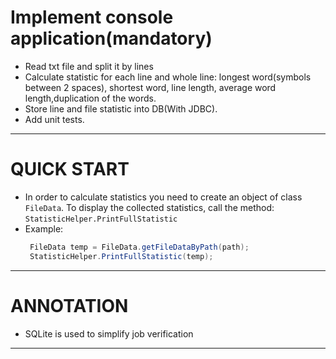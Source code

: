 # Implement console application(mandatory)
- Read txt file and split it by lines
- Calculate statistic for each line and whole line: longest word(symbols between 2 spaces), shortest word, line length,
average word length,duplication of the words.
- Store line and file statistic into DB(With JDBC).
- Add unit tests.
------
# QUICK START
- In order to calculate statistics you need to create an object of class `FileData`. To display the collected statistics, call the method: `StatisticHelper.PrintFullStatistic`
- Example:
  ```java
   FileData temp = FileData.getFileDataByPath(path);
   StatisticHelper.PrintFullStatistic(temp);
  ```
------
 # ANNOTATION
  - SQLite is used to simplify job verification
------
   

